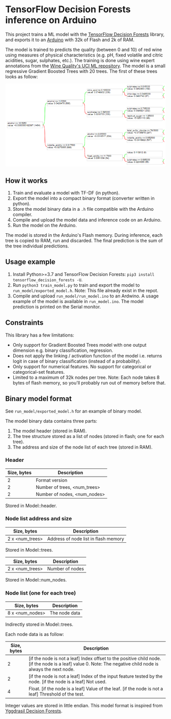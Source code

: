 # TensorFlow Decision Forests inference on Arduino

This project trains a ML model with the [TensorFlow Decision Forests](https://www.tensorflow.org/decision_forests) library, and exports it to an [Arduino](https://www.arduino.cc/) with 32k of Flash and 2k of RAM.
 
The model is trained to predicts the quality (between 0 and 10) of red wine using measures of physical characteristics (e.g. pH, fixed volatile and citric acidities, sugar, sulphates, etc.). The training is done using wine expert annotations from the [Wine Quality's UCI ML repository](https://archive.ics.uci.edu/ml/datasets/Wine+Quality). The model is a small regressive Gradient Boosted Trees with 20 trees. The first of these trees looks as follow:

<p align="center">
<img src="plot_first_tree.png" />
</p>
 
## How it works


1. Train and evaluate a model with TF-DF (in python).
1. Export the model into a compact binary format (converter written in python).
1. Store the model binary data in a `.h` file compatible with the Arduino compiler.
1. Compile and upload the model data and inference code on an Arduino.
1. Run the model on the Arduino.
 
The model is stored in the Arduino's Flash memory. During inference, each tree is copied to RAM, run and discarded. The final prediction is the sum of the tree individual predictions.
 
## Usage example
 
1. Install Python>=3.7 and TensorFlow Decision Forests: `pip3 install tensorflow_decision_forests -U`.
1. Run `python3 train_model.py` to train and export the model to `run_model/exported_model.h`. Note: This file already exist in the repot.
1. Compile and upload `run_model/run_model.ino` to an Ardwino. A usage example of the model is available in `run_model.ino`. The model prediction is printed on the Serial monitor.
 
## Constraints
 
This library has a few limitations:
 
- Only support for Gradient Boosted Trees model with one output dimension e.g. binary classification, regression.
- Does not apply the linking / activation function of the model i.e. returns logit in case of binary classification (instead of a probability).
- Only support for numerical features. No support for categorical or categorical-set features.
- Limited to a maximum of 32k nodes per tree. Note: Each node takes 8  bytes of flash memory, so you'll probably run out of memory before that.

## Binary model format

See `run_model/exported_model.h` for an example of binary model.
 
The model binary data contains three parts:

1. The model header (stored in RAM).
1. The tree structure stored as a list of nodes (stored in flash; one for each tree).
1. The address and size of the node list of each tree (stored in RAM).

### Header
 
| Size, bytes | Description |
|----|---|
| 2 | Format version |
| 2 | Number of trees, <num_trees> |
| 2 | Number of nodes, <num_nodes> |

Stored in Model::header.
 
### Node list address and size
 
| Size, bytes | Description |
|----|---|
| 2 x <num_trees> | Address of node list in flash memory |

Stored in Model::trees.
 
| Size, bytes | Description |
|----|---|
| 2 x <num_trees> | Number of nodes |

Stored in Model::num_nodes.
 
### Node list (one for each tree)
 
| Size, bytes | Description |
|----|---|
| 8 x <num_nodes> | The node data |

Indirectly stored in Model::trees.
 
Each node data is as follow:
 
| Size, bytes | Description |
|----|---|
| 2 | [if the node is not a leaf] Index offset to the positive child node. [if the node is a leaf] value 0. Note: The negative child node is always the next node. |
| 2 | [if the node is not a leaf] Index of the input feature tested by the node. [if the node is a leaf] Not used. |
| 4 | Float. [if the node is a leaf] Value of the leaf. [if the node is not a leaf]  Threshold of the test. |
 
Integer values are stored in little endian. This model format is inspired from [Yggdrasil Decision Forests](https://github.com/google/yggdrasil-decision-forests/blob/main/yggdrasil_decision_forests/serving/decision_forest/decision_forest.h).
